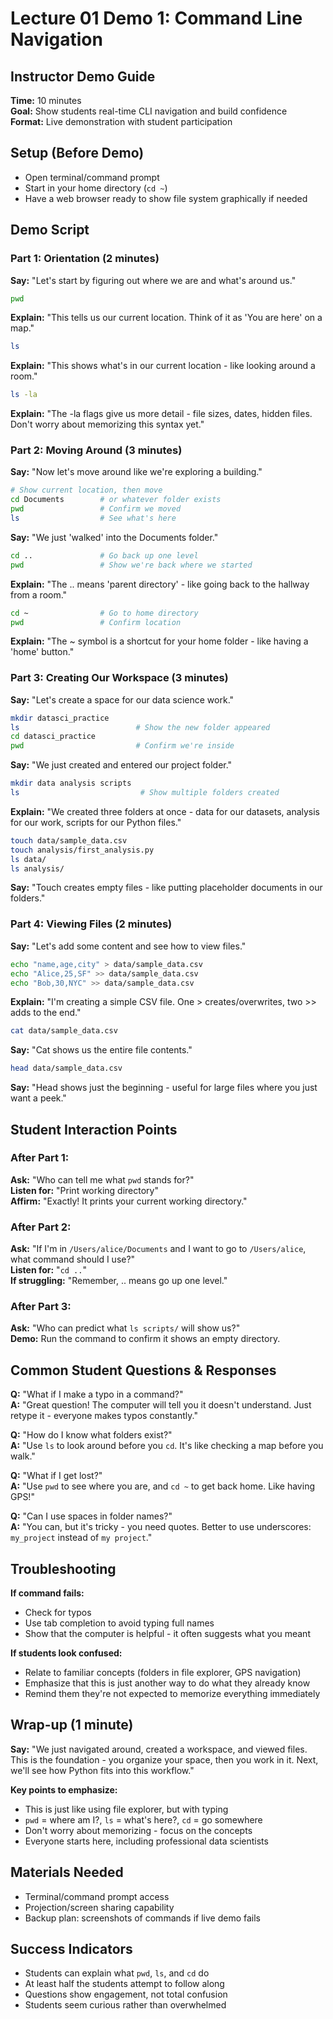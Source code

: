 # Lecture 01 Demo 1: Command Line Navigation

## Instructor Demo Guide

**Time:** 10 minutes  
**Goal:** Show students real-time CLI navigation and build confidence  
**Format:** Live demonstration with student participation

## Setup (Before Demo)
- Open terminal/command prompt
- Start in your home directory (`cd ~`)  
- Have a web browser ready to show file system graphically if needed

## Demo Script

### Part 1: Orientation (2 minutes)

**Say:** "Let's start by figuring out where we are and what's around us."

```bash
pwd
```
**Explain:** "This tells us our current location. Think of it as 'You are here' on a map."

```bash
ls
```
**Explain:** "This shows what's in our current location - like looking around a room."

```bash
ls -la  
```
**Explain:** "The -la flags give us more detail - file sizes, dates, hidden files. Don't worry about memorizing this syntax yet."

### Part 2: Moving Around (3 minutes)

**Say:** "Now let's move around like we're exploring a building."

```bash
# Show current location, then move
cd Documents        # or whatever folder exists
pwd                 # Confirm we moved
ls                  # See what's here
```

**Say:** "We just 'walked' into the Documents folder."

```bash
cd ..               # Go back up one level  
pwd                 # Show we're back where we started
```

**Explain:** "The .. means 'parent directory' - like going back to the hallway from a room."

```bash
cd ~                # Go to home directory
pwd                 # Confirm location
```

**Explain:** "The ~ symbol is a shortcut for your home folder - like having a 'home' button."

### Part 3: Creating Our Workspace (3 minutes)

**Say:** "Let's create a space for our data science work."

```bash
mkdir datasci_practice
ls                          # Show the new folder appeared
cd datasci_practice  
pwd                         # Confirm we're inside
```

**Say:** "We just created and entered our project folder."

```bash
mkdir data analysis scripts  
ls                           # Show multiple folders created
```

**Explain:** "We created three folders at once - data for our datasets, analysis for our work, scripts for our Python files."

```bash
touch data/sample_data.csv
touch analysis/first_analysis.py
ls data/
ls analysis/
```

**Say:** "Touch creates empty files - like putting placeholder documents in our folders."

### Part 4: Viewing Files (2 minutes)

**Say:** "Let's add some content and see how to view files."

```bash
echo "name,age,city" > data/sample_data.csv
echo "Alice,25,SF" >> data/sample_data.csv  
echo "Bob,30,NYC" >> data/sample_data.csv
```

**Explain:** "I'm creating a simple CSV file. One > creates/overwrites, two >> adds to the end."

```bash
cat data/sample_data.csv
```

**Say:** "Cat shows us the entire file contents."

```bash
head data/sample_data.csv
```

**Say:** "Head shows just the beginning - useful for large files where you just want a peek."

## Student Interaction Points

### After Part 1:
**Ask:** "Who can tell me what `pwd` stands for?"  
**Listen for:** "Print working directory"  
**Affirm:** "Exactly! It prints your current working directory."

### After Part 2:
**Ask:** "If I'm in `/Users/alice/Documents` and I want to go to `/Users/alice`, what command should I use?"  
**Listen for:** "`cd ..`"  
**If struggling:** "Remember, .. means go up one level."

### After Part 3:
**Ask:** "Who can predict what `ls scripts/` will show us?"  
**Demo:** Run the command to confirm it shows an empty directory.

## Common Student Questions & Responses

**Q:** "What if I make a typo in a command?"  
**A:** "Great question! The computer will tell you it doesn't understand. Just retype it - everyone makes typos constantly."

**Q:** "How do I know what folders exist?"  
**A:** "Use `ls` to look around before you `cd`. It's like checking a map before you walk."

**Q:** "What if I get lost?"  
**A:** "Use `pwd` to see where you are, and `cd ~` to get back home. Like having GPS!"

**Q:** "Can I use spaces in folder names?"  
**A:** "You can, but it's tricky - you need quotes. Better to use underscores: `my_project` instead of `my project`."

## Troubleshooting

**If command fails:**
- Check for typos
- Use tab completion to avoid typing full names
- Show that the computer is helpful - it often suggests what you meant

**If students look confused:**
- Relate to familiar concepts (folders in file explorer, GPS navigation)
- Emphasize that this is just another way to do what they already know
- Remind them they're not expected to memorize everything immediately

## Wrap-up (1 minute)

**Say:** "We just navigated around, created a workspace, and viewed files. This is the foundation - you organize your space, then you work in it. Next, we'll see how Python fits into this workflow."

**Key points to emphasize:**
- This is just like using file explorer, but with typing
- `pwd` = where am I?, `ls` = what's here?, `cd` = go somewhere
- Don't worry about memorizing - focus on the concepts
- Everyone starts here, including professional data scientists

## Materials Needed
- Terminal/command prompt access
- Projection/screen sharing capability
- Backup plan: screenshots of commands if live demo fails

## Success Indicators
- Students can explain what `pwd`, `ls`, and `cd` do
- At least half the students attempt to follow along
- Questions show engagement, not total confusion
- Students seem curious rather than overwhelmed